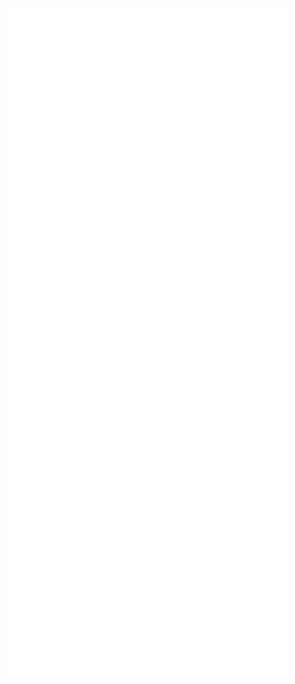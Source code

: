 [<img align="center" width="500" alt="🦑" src="https://github.com/AinsleyBraun/AinsleyBraun/blob/main/github-metrics.svg">](https://github.com/AinsleyBraun)
